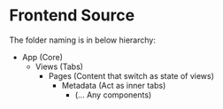 # Frontend Source

The folder naming is in below hierarchy:

-   App (Core)
    -   Views (Tabs)
        -   Pages (Content that switch as state of views)
            -   Metadata (Act as inner tabs)
                -   (... Any components)
